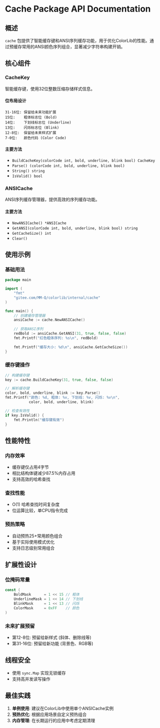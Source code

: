 # Cache Package API Documentation

## 概述

`cache` 包提供了智能缓存键和ANSI序列缓存功能，用于优化ColorLib的性能。通过预缓存常用的ANSI颜色序列组合，显著减少字符串构建开销。

## 核心组件

### CacheKey

智能缓存键，使用32位整数压缩存储样式信息。

#### 位布局设计
```
31-16位: 保留给未来功能扩展
15位:    粗体标志位 (Bold)
14位:    下划线标志位 (Underline)  
13位:    闪烁标志位 (Blink)
12-8位:  保留给未来样式扩展
7-0位:   颜色代码 (Color Code)
```

#### 主要方法

- `BuildCacheKey(colorCode int, bold, underline, blink bool) CacheKey`
- `Parse() (colorCode int, bold, underline, blink bool)`
- `String() string`
- `IsValid() bool`

### ANSICache

ANSI序列缓存管理器，提供高效的序列缓存功能。

#### 主要方法

- `NewANSICache() *ANSICache`
- `GetANSI(colorCode int, bold, underline, blink bool) string`
- `GetCacheSize() int`
- `Clear()`

## 使用示例

### 基础用法

```go
package main

import (
    "fmt"
    "gitee.com/MM-Q/colorlib/internal/cache"
)

func main() {
    // 创建缓存管理器
    ansiCache := cache.NewANSICache()
    
    // 获取ANSI序列
    redBold := ansiCache.GetANSI(31, true, false, false)
    fmt.Printf("红色粗体序列: %s\n", redBold)
    
    fmt.Printf("缓存大小: %d\n", ansiCache.GetCacheSize())
}
```

### 缓存键操作

```go
// 构建缓存键
key := cache.BuildCacheKey(31, true, false, false)

// 解析缓存键
color, bold, underline, blink := key.Parse()
fmt.Printf("颜色: %d, 粗体: %v, 下划线: %v, 闪烁: %v\n", 
           color, bold, underline, blink)

// 检查有效性
if key.IsValid() {
    fmt.Println("缓存键有效")
}
```

## 性能特性

### 内存效率
- 缓存键仅占用4字节
- 相比结构体键减少87.5%内存占用
- 支持高效的哈希查找

### 查找性能
- O(1) 哈希查找时间复杂度
- 位运算比较，单CPU指令完成

### 预热策略
- 自动预热25+常用颜色组合
- 基于实际使用模式优化
- 支持日志级别常用组合

## 扩展性设计

### 位掩码常量
```go
const (
    BoldMask      = 1 << 15 // 粗体
    UnderlineMask = 1 << 14 // 下划线
    BlinkMask     = 1 << 13 // 闪烁
    ColorMask     = 0xFF    // 颜色
)
```

### 未来扩展预留
- 第12-8位: 预留给新样式 (斜体、删除线等)
- 第31-16位: 预留给新功能 (背景色、RGB等)

## 线程安全

- 使用 `sync.Map` 实现无锁缓存
- 支持高并发读写操作

## 最佳实践

1. **单例使用**: 建议在ColorLib中使用单个ANSICache实例
2. **预热优化**: 根据应用场景自定义预热组合
3. **内存管理**: 在长期运行的应用中考虑定期清理